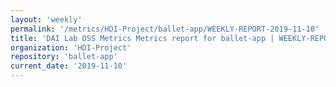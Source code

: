 ```yaml
---
layout: 'weekly'
permalink: '/metrics/HDI-Project/ballet-app/WEEKLY-REPORT-2019-11-10'
title: 'DAI Lab OSS Metrics Metrics report for ballet-app | WEEKLY-REPORT-2019-11-10'
organization: 'HDI-Project'
repository: 'ballet-app'
current_date: '2019-11-10'
---
```

